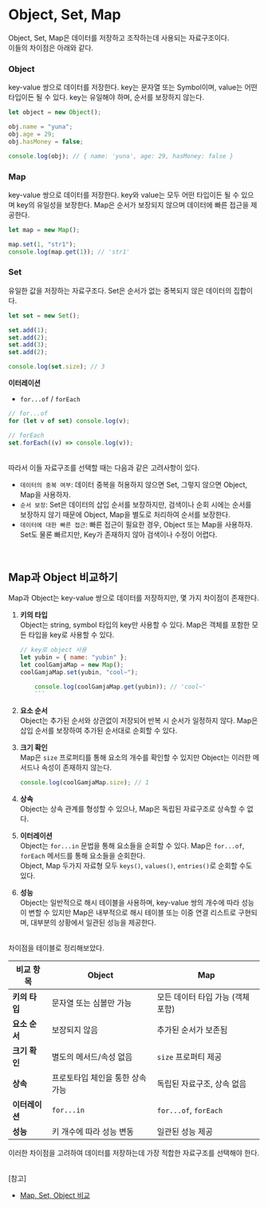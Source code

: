 # Object, Set, Map

Object, Set, Map은 데이터를 저장하고 조작하는데 사용되는 자료구조이다.<br/>
이들의 차이점은 아래와 같다.

### Object

key-value 쌍으로 데이터를 저장한다. key는 문자열 또는 Symbol이며, value는 어떤 타입이든 될 수 있다. key는 유일해야 하며, 순서를 보장하지 않는다.

```js
let object = new Object();

obj.name = "yuna";
obj.age = 29;
obj.hasMoney = false;

console.log(obj); // { name: 'yuna', age: 29, hasMoney: false }
```

### Map

key-value 쌍으로 데이터를 저장한다. key와 value는 모두 어떤 타입이든 될 수 있으며 key의 유일성을 보장한다. Map은 순서가 보장되지 않으며 데이터에 빠른 접근을 제공한다.

```js
let map = new Map();

map.set(1, "str1");
console.log(map.get(1)); // 'str1'
```

### Set

유일한 값을 저장하는 자료구조다. Set은 순서가 없는 중복되지 않은 데이터의 집합이다.

```js
let set = new Set();

set.add(1);
set.add(2);
set.add(3);
set.add(2);

console.log(set.size); // 3
```

**이터레이션**

- `for...of` / `forEach`

```js
// for...of
for (let v of set) console.log(v);

// forEach
set.forEach((v) => console.log(v));
```

<br/>
따라서 이들 자료구조를 선택할 때는 다음과 같은 고려사항이 있다.

- `데이터의 중복 여부`: 데이터 중복을 허용하지 않으면 Set, 그렇지 않으면 Object, Map을 사용하자.
- `순서 보장`: Set은 데이터의 삽입 순서를 보장하지만, 검색이나 순회 시에는 순서를 보장하지 않기 때문에 Object, Map을 별도로 처리하여 순서를 보장한다.
- `데이터에 대한 빠른 접근`: 빠른 접근이 필요한 경우, Object 또는 Map을 사용하자. Set도 물론 빠르지만, Key가 존재하지 않아 검색이나 수정이 어렵다.

<br/>

## Map과 Object 비교하기

Map과 Object는 key-value 쌍으로 데이터를 저장하지만, 몇 가지 차이점이 존재한다.

1.  **키의 타입**
    <br/>Object는 string, symbol 타입의 key만 사용할 수 있다. Map은 객체를 포함한 모든 타입을 key로 사용할 수 있다.

    ````js
    // key로 object 사용
    let yubin = { name: "yubin" };
    let coolGamjaMap = new Map();
    coolGamjaMap.set(yubin, "cool~");

        console.log(coolGamjaMap.get(yubin)); // 'cool~'
        ```

    ````

2.  **요소 순서**<br/>
    Object는 추가된 순서와 상관없이 저장되어 반복 시 순서가 일정하지 않다. Map은 삽입 순서를 보장하여 추가된 순서대로 순회할 수 있다.

3.  **크기 확인**<br/>
    Map은 `size` 프로퍼티를 통해 요소의 개수를 확인할 수 있지만 Object는 이러한 메서드나 속성이 존재하지 않는다.

    ```js
    console.log(coolGamjaMap.size); // 1
    ```

4.  **상속**<br/>
    Object는 상속 관계를 형성할 수 있으나, Map은 독립된 자료구조로 상속할 수 없다.

5.  **이터레이션**<br/>
    Object는 `for...in` 문법을 통해 요소들을 순회할 수 있다. Map은 `for...of`, `forEach` 메서드를 통해 요소들을 순회한다. <br/>
    Object, Map 두가지 자료형 모두 `keys()`, `values()`, `entries()`로 순회할 수도 있다.

6.  **성능**<br/>
    Object는 일반적으로 해시 테이블을 사용하며, key-value 쌍의 개수에 따라 성능이 변할 수 있지만 Map은 내부적으로 해시 테이블 또는 이중 연결 리스트로 구현되며, 대부분의 상황에서 일관된 성능을 제공한다.

<br/>
차이점을 테이블로 정리해보았다.

<br/>

| 비교 항목      | Object                           | Map                               |
| -------------- | -------------------------------- | --------------------------------- |
| **키의 타입**  | 문자열 또는 심볼만 가능          | 모든 데이터 타입 가능 (객체 포함) |
| **요소 순서**  | 보장되지 않음                    | 추가된 순서가 보존됨              |
| **크기 확인**  | 별도의 메서드/속성 없음          | `size` 프로퍼티 제공              |
| **상속**       | 프로토타입 체인을 통한 상속 가능 | 독립된 자료구조, 상속 없음        |
| **이터레이션** | `for...in`                       | `for...of`, `forEach`             |
| **성능**       | 키 개수에 따라 성능 변동         | 일관된 성능 제공                  |

이러한 차이점을 고려하여 데이터를 저장하는데 가장 적합한 자료구조를 선택해야 한다.

<br/>
[참고]

- [Map, Set, Object 비교](https://velog.io/@hwisaac/Map-Set-Object-%EB%B9%84%EA%B5%90)
